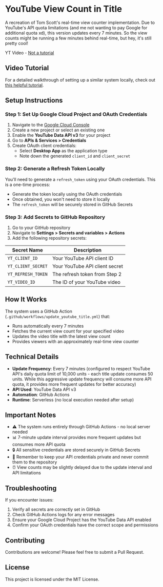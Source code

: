 # YouTube View Count in Title

A recreation of Tom Scott's real-time view counter implementation. Due to YouTube's API quota limitations (and me not wanting to pay Google for additional quota xd), this version updates every 7 minutes. So the view counts might be running a few minutes behind real-time, but hey, it's still pretty cool!

YT Video - [Not a tutorial](https://youtu.be/DtEkDlkuDqQ?si=xEDZXjctvNIp5YZj)

## Video Tutorial
For a detailed walkthrough of setting up a similar system locally, check out [this helpful tutorial](https://www.youtube.com/watch?v=QuUKE4cw4Y8).

## Setup Instructions

### Step 1: Set Up Google Cloud Project and OAuth Credentials

1. Navigate to the [Google Cloud Console](https://console.cloud.google.com)
2. Create a new project or select an existing one
3. Enable the **YouTube Data API v3** for your project
4. Go to **APIs & Services > Credentials**
5. Create OAuth client credentials:
   - Select **Desktop App** as the application type
   - Note down the generated `client_id` and `client_secret`

### Step 2: Generate a Refresh Token Locally

You'll need to generate a `refresh_token` using your OAuth credentials. This is a one-time process:
- Generate the token locally using the OAuth credentials
- Once obtained, you won't need to store it locally
- The `refresh_token` will be securely stored in GitHub Secrets

### Step 3: Add Secrets to GitHub Repository

1. Go to your GitHub repository
2. Navigate to **Settings > Secrets and variables > Actions**
3. Add the following repository secrets:

| Secret Name | Description |
|------------|-------------|
| `YT_CLIENT_ID` | Your YouTube API client ID |
| `YT_CLIENT_SECRET` | Your YouTube API client secret |
| `YT_REFRESH_TOKEN` | The refresh token from Step 2 |
| `YT_VIDEO_ID` | The ID of your YouTube video |

## How It Works

The system uses a GitHub Action (`.github/workflows/update_youtube_title.yml`) that:
- Runs automatically every 7 minutes
- Fetches the current view count for your specified video
- Updates the video title with the latest view count
- Provides viewers with an approximately real-time view counter

## Technical Details

- **Update Frequency**: Every 7 minutes (configured to respect YouTube API's daily quota limit of 10,000 units - each title update consumes 50 units. While this aggressive update frequency will consume more API quota, it provides more frequent updates for better accuracy)
- **API Used**: YouTube Data API v3
- **Automation**: GitHub Actions
- **Runtime**: Serverless (no local execution needed after setup)

## Important Notes

- ⚠️ The system runs entirely through GitHub Actions - no local server needed
- 📊 7-minute update interval provides more frequent updates but consumes more API quota
- 🔒 All sensitive credentials are stored securely in GitHub Secrets
- 📝 Remember to keep your API credentials private and never commit them to the repository
- ⏰ View counts may be slightly delayed due to the update interval and API limitations

## Troubleshooting

If you encounter issues:
1. Verify all secrets are correctly set in GitHub
2. Check GitHub Actions logs for any error messages
3. Ensure your Google Cloud Project has the YouTube Data API enabled
4. Confirm your OAuth credentials have the correct scope and permissions

## Contributing

Contributions are welcome! Please feel free to submit a Pull Request.

## License

This project is licensed under the MIT License.
